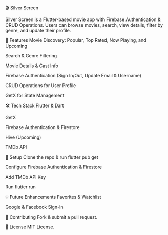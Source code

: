 🎬 Silver Screen



Silver Screen is a Flutter-based movie app with Firebase Authentication & CRUD Operations. Users can browse movies, search, view details, filter by genre, and update their profile.

📌 Features
Movie Discovery: Popular, Top Rated, Now Playing, and Upcoming

Search & Genre Filtering

Movie Details & Cast Info

Firebase Authentication (Sign In/Out, Update Email & Username)

CRUD Operations for User Profile

GetX for State Management

🛠️ Tech Stack
Flutter & Dart

GetX

Firebase Authentication & Firestore

Hive (Upcoming)

TMDb API

🚀 Setup
Clone the repo & run flutter pub get

Configure Firebase Authentication & Firestore

Add TMDb API Key

Run flutter run

💡 Future Enhancements
Favorites & Watchlist

Google & Facebook Sign-In

🤝 Contributing
Fork & submit a pull request.

📄 License
MIT License.
